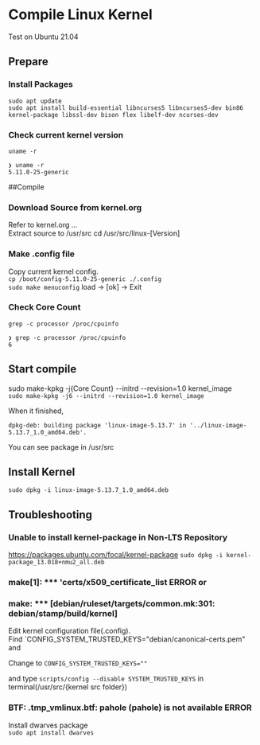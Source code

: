 # Compile Linux Kernel
Test on Ubuntu 21.04

## Prepare 
### Install Packages
```
sudo apt update
sudo apt install build-essential libncurses5 libncurses5-dev bin86 kernel-package libssl-dev bison flex libelf-dev ncurses-dev
```


### Check current kernel version
`uname -r`    
```
❯ uname -r
5.11.0-25-generic
```

##Compile
### Download Source from kernel.org
Refer to kernel.org ...    
Extract source to /usr/src
cd /usr/src/linux-[Version]    

### Make .config file
Copy current kernel config.   
`cp /boot/config-5.11.0-25-generic ./.config`   
`sudo make menuconfig` load -> [ok] -> Exit   

### Check Core Count
`grep -c processor /proc/cpuinfo`    
```
❯ grep -c processor /proc/cpuinfo
6
```

## Start compile
sudo make-kpkg -j{Core Count} --initrd --revision=1.0 kernel_image    
`sudo make-kpkg -j6 --initrd --revision=1.0 kernel_image`    

When it finished,   
```
dpkg-deb: building package 'linux-image-5.13.7' in '../linux-image-5.13.7_1.0_amd64.deb'.
```
You can see package in /usr/src

## Install Kernel
`sudo dpkg -i linux-image-5.13.7_1.0_amd64.deb`

## Troubleshooting
### Unable to install kernel-package in Non-LTS Repository
https://packages.ubuntu.com/focal/kernel-package
`sudo dpkg -i kernel-package_13.018+nmu2_all.deb`


### make[1]: *** 'certs/x509_certificate_list ERROR or 
### make: *** [debian/ruleset/targets/common.mk:301: debian/stamp/build/kernel]

Edit kernel configuration file(.config).    
Find `CONFIG_SYSTEM_TRUSTED_KEYS="debian/canonical-certs.pem" and

Change to `CONFIG_SYSTEM_TRUSTED_KEYS=""`

and type `scripts/config --disable SYSTEM_TRUSTED_KEYS` in terminal(/usr/src/{kernel src folder})

### BTF: .tmp_vmlinux.btf: pahole (pahole) is not available ERROR
Install dwarves package    
`sudo apt install dwarves`




